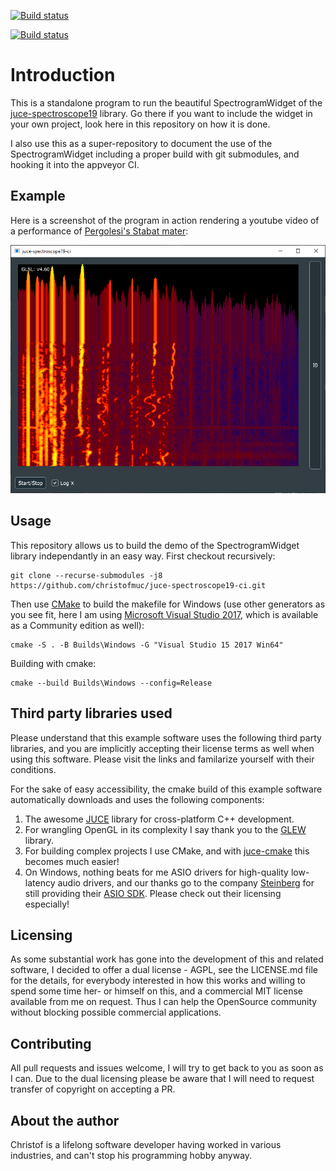 [![Build status](https://ci.appveyor.com/api/projects/status/31pntnp3bhs0dyrv?svg=true)](https://ci.appveyor.com/project/christofmuc/juce-spectroscope19-ci)

[![Build status](https://ci.appveyor.com/api/projects/status/31pntnp3bhs0dyrv/branch/master?svg=true)](https://ci.appveyor.com/project/christofmuc/juce-spectroscope19-ci/branch/master)

# Introduction

This is a standalone program to run the beautiful SpectrogramWidget of the [juce-spectroscope19](https://github.com/christofmuc/juce-spectroscope19) library. Go there if you want to include the widget in your own project, look here in this repository on how it is done. 

I also use this as a super-repository to document the use of the SpectrogramWidget including a proper build with git submodules, and hooking it into the appveyor CI.

## Example

Here is a screenshot of the program in action rendering a youtube video of a performance of [Pergolesi's Stabat mater](https://www.youtube.com/watch?v=FjJ02agjjdo):

![A picture of the rendering of the spectrogram](Screenshot.png)

## Usage

This repository allows us to build the demo of the SpectrogramWidget library independantly in an easy way. First checkout recursively:

    git clone --recurse-submodules -j8 https://github.com/christofmuc/juce-spectroscope19-ci.git
	
Then use [CMake](https://cmake.org/) to build the makefile for Windows (use other generators as you see fit, here I am using [Microsoft Visual Studio 2017](https://visualstudio.microsoft.com/), which is available as a Community edition as well):

    cmake -S . -B Builds\Windows -G "Visual Studio 15 2017 Win64" 
	
Building with cmake:

    cmake --build Builds\Windows --config=Release

## Third party libraries used

Please understand that this example software uses the following third party libraries, and you are implicitly accepting their license terms as well when using this software. Please visit the links and familarize yourself with their conditions. 

For the sake of easy accessibility, the cmake build of this example software automatically downloads and uses the following components:

  1. The awesome [JUCE](https://juce.com/) library for cross-platform C++ development.
  2. For wrangling OpenGL in its complexity I say thank you to the [GLEW](http://glew.sourceforge.net/) library.
  3. For building complex projects I use CMake, and with [juce-cmake](https://github.com/remymuller/juce-cmake) this becomes much easier! 
  4. On Windows, nothing beats for me ASIO drivers for high-quality low-latency audio drivers, and our thanks go to the company [Steinberg](https://www.steinberg.net/de/home.html) for still providing their [ASIO SDK](https://www.steinberg.net/de/company/developer.html). Please check out their licensing especially!

## Licensing

As some substantial work has gone into the development of this and related software, I decided to offer a dual license - AGPL, see the LICENSE.md file for the details, for everybody interested in how this works and willing to spend some time her- or himself on this, and a commercial MIT license available from me on request. Thus I can help the OpenSource community without blocking possible commercial applications.

## Contributing

All pull requests and issues welcome, I will try to get back to you as soon as I can. Due to the dual licensing please be aware that I will need to request transfer of copyright on accepting a PR. 

## About the author

Christof is a lifelong software developer having worked in various industries, and can't stop his programming hobby anyway. 
